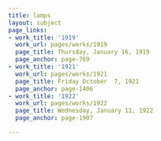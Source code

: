 ```yaml
---
title: lamps
layout: subject
page_links:
- work_title: '1919'
  work_url: pages/works/1919
  page_title: Thursday, January 16, 1919
  page_anchor: page-769
- work_title: '1921'
  work_url: pages/works/1921
  page_title: Friday October  7, 1921
  page_anchor: page-1406
- work_title: '1922'
  work_url: pages/works/1922
  page_title: Wednesday, January 11, 1922
  page_anchor: page-1907

---
```

